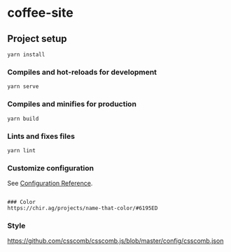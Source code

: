 # coffee-site

## Project setup
```
yarn install
```

### Compiles and hot-reloads for development
```
yarn serve
```

### Compiles and minifies for production
```
yarn build
```

### Lints and fixes files
```
yarn lint
```

### Customize configuration
See [Configuration Reference](https://cli.vuejs.org/config/).
```

### Color
https://chir.ag/projects/name-that-color/#6195ED
```

### Style
https://github.com/csscomb/csscomb.js/blob/master/config/csscomb.json

